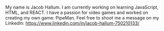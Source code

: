 My name is Jacob Hallum. 
I am currently working on learning JavaScript, HTML, and REACT.
I have a passion for video games and worked on creating my own game: PipeMan.
Feel free to shoot me a message on my LinkedIn: https://www.linkedin.com/in/jacob-hallum-750210133/
